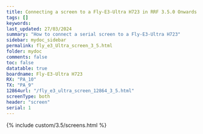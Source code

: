 ```yaml
---
title: Connecting a screen to a Fly-E3-Ultra H723 in RRF 3.5.0 Onwards
tags: []
keywords: 
last_updated: 27/03/2024
summary: "How to connect a serial screen to a Fly-E3-Ultra H723"
sidebar: mydoc_sidebar
permalink: fly_e3_Ultra_screen_3_5.html
folder: mydoc
comments: false
toc: false
datatable: true
boardname: Fly-E3-Ultra H723
RX: "PA_10"
TX: "PA_9"
12864url: "/fly_e3_ultra_screen_12864_3_5.html"
screenType: both
header: "screen"
serial: 1
---
```


{% include custom/3.5/screens.html %}

